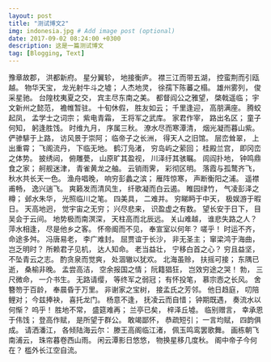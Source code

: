 ```yaml
---
layout: post
title: "测试博文2"
img: indonesia.jpg # Add image post (optional)
date: 2017-09-02 08:24:00 +0300
description: 这是一篇测试博文
tag: [Blogging, Text]
---
```


豫章故郡， 洪都新府。 星分翼轸， 地接衡庐。 襟三江而带五湖， 控蛮荆而引瓯越。 物华天宝， 龙光射牛斗之墟； 人杰地灵， 徐孺下陈蕃之榻。 雄州雾列， 俊采星驰。 台隍枕夷夏之交， 宾主尽东南之美。 都督阎公之雅望， 棨戟遥临； 宇文新州之懿范， 襜帷暂驻。 十旬休假， 胜友如云； 千里逢迎， 高朋满座。 腾蛟起凤， 孟学士之词宗； 紫电青霜， 王将军之武库。 家君作宰， 路出名区； 童子何知， 躬逢胜饯。
时维九月， 序属三秋。 潦水尽而寒潭清， 烟光凝而暮山紫。 俨骖騑于上路， 访风景于崇阿； 临帝子之长洲， 得天人之旧馆。 层峦耸翠， 上出重霄； 飞阁流丹， 下临无地。 鹤汀凫渚， 穷岛屿之萦回； 桂殿兰宫， 即冈峦之体势。
披绣闼， 俯雕甍， 山原旷其盈视， 川泽纡其骇瞩。 闾阎扑地， 钟鸣鼎食之家； 舸舰迷津， 青雀黄龙之舳。 云销雨霁， 彩彻区明。 落霞与孤鹜齐飞， 秋水共长天一色。 渔舟唱晚， 响穷彭蠡之滨； 雁阵惊寒， 声断衡阳之浦。
遥襟甫畅， 逸兴遄飞。 爽籁发而清风生， 纤歌凝而白云遏。 睢园绿竹， 气凌彭泽之樽； 邺水朱华， 光照临川之笔。 四美具， 二难并。 穷睇眄于中天， 极娱游于暇日。 天高地迥， 觉宇宙之无穷； 兴尽悲来， 识盈虚之有数。 望长安于日下， 目吴会于云间。 地势极而南溟深， 天柱高而北辰远。 关山难越， 谁悲失路之人？ 萍水相逢， 尽是他乡之客。 怀帝阍而不见， 奉宣室以何年？
嗟乎！ 时运不齐， 命途多舛。 冯唐易老， 李广难封。 屈贾谊于长沙， 非无圣主； 窜梁鸿于海曲， 岂乏明时？ 所赖君子见机， 达人知命。 老当益壮， 宁移白首之心？ 穷且益坚， 不坠青云之志。 酌贪泉而觉爽， 处涸辙以犹欢。 北海虽赊， 扶摇可接； 东隅已逝， 桑榆非晚。 孟尝高洁， 空余报国之情； 阮籍猖狂， 岂效穷途之哭！
勃， 三尺微命， 一介书生。 无路请缨， 等终军之弱冠； 有怀投笔， 慕宗悫之长风。 舍簪笏于百龄， 奉晨昏于万里。 非谢家之宝树， 接孟氏之芳邻。 他日趋庭， 叨陪鲤对； 今兹捧袂， 喜托龙门。 杨意不逢， 抚凌云而自惜； 钟期既遇， 奏流水以何惭？
呜乎！ 胜地不常， 盛筵难再； 兰亭已矣， 梓泽丘墟。 临别赠言， 幸承恩于伟饯； 登高作赋， 是所望于群公。 敢竭鄙怀， 恭疏短引； 一言均赋， 四韵俱成。 请洒潘江， 各倾陆海云尔：
滕王高阁临江渚， 佩玉鸣鸾罢歌舞。
画栋朝飞南浦云， 珠帘暮卷西山雨。
闲云潭影日悠悠， 物换星移几度秋。
阁中帝子今何在？ 槛外长江空自流。
